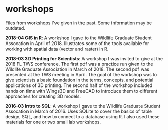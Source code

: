 # workshops
Files from workshops I've given in the past. Some information may be outdated.

**2018-04 GIS in R**: A workshop I gave to the Wildlife Graduate Student Assocation in April of 2018. Illustrates some of the tools available for working with spatial data (vector and raster) in R.

**2018-03 3D Printing for Scientists**: A workshop I was invited to give at the 2018 FL TWS conference. The first pdf was a practice run given to the Wildlife Graduate Association in March of 2018. The second pdf was presented at the TWS meeting in April. The goal of the workshop was to give scientists a basic foundation in the terms, concepts, and potential applications of 3D printing. The second half of the workshop included hands on time with Wings3D and FreeCAD to introduce them to different approaches for creating 3D models.

**2016-03 Intro to SQL**: A workshop I gave to the Wildlife Graduate Student Assocation in March of 2016. Uses SQLite to cover the basics of table design, SQL, and how to connect to a database using R. I also used these materials for one or two small lab workshops.

